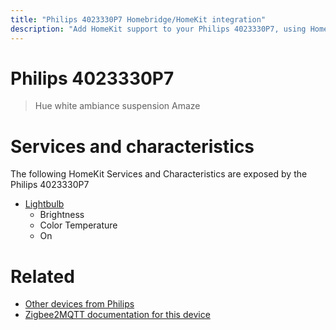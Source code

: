 ```yaml
---
title: "Philips 4023330P7 Homebridge/HomeKit integration"
description: "Add HomeKit support to your Philips 4023330P7, using Homebridge, Zigbee2MQTT and homebridge-z2m."
---
```

<!---
This file has been GENERATED using src/docgen/docgen.ts
DO NOT EDIT THIS FILE MANUALLY!
-->
# Philips 4023330P7
> Hue white ambiance suspension Amaze


# Services and characteristics
The following HomeKit Services and Characteristics are exposed by
the Philips 4023330P7

* [Lightbulb](../../light.md)
  * Brightness
  * Color Temperature
  * On


# Related
* [Other devices from Philips](../index.md#philips)
* [Zigbee2MQTT documentation for this device](https://www.zigbee2mqtt.io/devices/4023330P7.html)